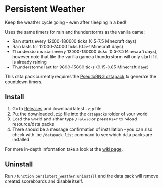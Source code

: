 # Persistent Weather

Keep the weather cycle going - even after sleeping in a bed!

Uses the same timers for rain and thunderstorms as the vanilla game:

- Rain starts every 12000-180000 ticks (0.5-7.5 Minecraft days)
- Rain lasts for 12000-24000 ticks (0.5-1 Minecraft days)
- Thunderstorms start every 12000-180000 ticks (0.5-7.5 Minecraft days), however note that like the vanilla game a thunderstorm will only start if it is already raining
- Thunderstorms last for 3600-15600 ticks (0.15-0.65 Minecraft days)

This data pack currently requires the [PseudoRNG datapack](https://github.com/Goodlookinguy/PseudoRNG) to generate the countdown timers.

## Install

1. Go to [Releases](https://github.com/PhyscoKillerMonkey/persistent-weather/releases/latest) and download latest `.zip` file
2. Put the downloaded `.zip` file into the `datapacks` folder of your world
3. Load the world and either type `/reload` or press `F3+T` to reload resource/data packs
4. There should be a message confirmation of installation - you can also check with the `/datapack list` command to see which data packs are installed

For more in-depth information take a look at the [wiki page](https://minecraft.gamepedia.com/Tutorials/Installing_a_data_pack).

## Uninstall

Run `/function persistent_weather:uninstall` and the data pack will remove created scoreboards and disable itself.
